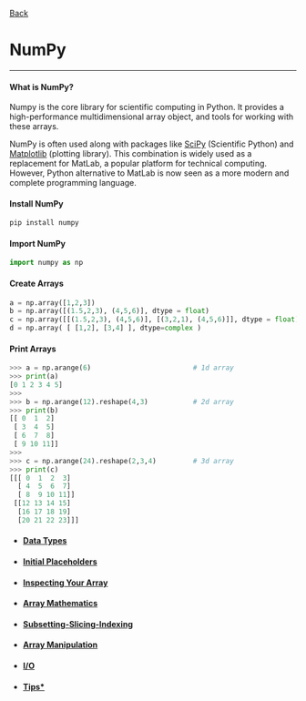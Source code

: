 [Back](../libraries.md)

# NumPy
---

#### What is NumPy?
Numpy is the core library for scientific computing in Python. It provides a high-performance multidimensional array object, and tools for working with these arrays. 

NumPy is often used along with packages like [SciPy](scipy.md) (Scientific Python) and [Matplotlib](matplotlib.md)  (plotting library). This combination is widely used as a replacement for MatLab, a popular platform for technical computing. However, Python alternative to MatLab is now seen as a more modern and complete programming language.

#### Install NumPy
```python
pip install numpy
```

#### Import NumPy
```python
import numpy as np
```

#### Create Arrays
```python
a = np.array([1,2,3])
b = np.array([(1.5,2,3), (4,5,6)], dtype = float)
c = np.array([[(1.5,2,3), (4,5,6)], [(3,2,1), (4,5,6)]], dtype = float)
d = np.array( [ [1,2], [3,4] ], dtype=complex )
```

#### Print Arrays
```python
>>> a = np.arange(6)                         # 1d array
>>> print(a)
[0 1 2 3 4 5]
>>>
>>> b = np.arange(12).reshape(4,3)           # 2d array
>>> print(b)
[[ 0  1  2]
 [ 3  4  5]
 [ 6  7  8]
 [ 9 10 11]]
>>>
>>> c = np.arange(24).reshape(2,3,4)         # 3d array
>>> print(c)
[[[ 0  1  2  3]
  [ 4  5  6  7]
  [ 8  9 10 11]]
 [[12 13 14 15]
  [16 17 18 19]
  [20 21 22 23]]]
```

- #### [Data Types](numpy/data_types.md)

- #### [Initial Placeholders](numpy/initial_placeholders.md)

- #### [Inspecting Your Array](numpy/inspecting_your_array.md)

- #### [Array Mathematics](numpy/array_mathematics.md)

- #### [Subsetting-Slicing-Indexing](numpy/subsetiing_slicing_indexing.md)

- #### [Array Manipulation](numpy/array_manipulation.md)

- #### [I/O](numpy/i_o.md)

- #### [Tips*](numpy/numpy_tips.md)